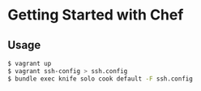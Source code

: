 # Getting Started with Chef

## Usage

```sh
$ vagrant up
$ vagrant ssh-config > ssh.config
$ bundle exec knife solo cook default -F ssh.config
```

